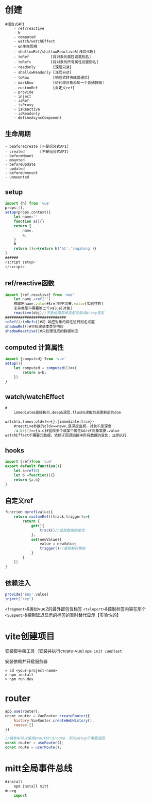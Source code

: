 # 创建

```
#组合式API
	- ref/reactive
	- h
	- computed
	- watch/watchEffect
	- on生命周期
	- shallowRef/shallowReactive&[浅层代理]
	- toRef          [将对象的属性设置别名]
	- toRefs         [将对象的所有属性设置别名]
	- readonly        [深层只读]
	- shallowReadonly [浅层只读]
	- toRaw           [响应式转换成普通式]
	- markRow         [给代理对象添加一个普通数据]
	- customRef       [自定义ref]
	- provide
	- inject
	- isRef
	- isProxy
	- isReactive
	- isReadonly
	- defineAsyncComponent
```

## 生命周期

```
- beaforeCreate [不是组合式API]
- created       [不是组合式API]
- beforeMount
- mounted
- beforeUpdate
- updated
- beforeUnmount
- unmounted
```


## setup

```js
import {h} from 'vue'
props:[],
setup(props,context){
	let name=''
	function a(){}
	return {
		name,
		a,
	}
	#
	return ()=>{return h('h1','anqihang')}
}
######
<script setup>
</script>
```

## ref/reactive函数

```js
import {ref,reactive} from 'vue'
	let name =ref('')
	修改用name.value#$ref则不需要.value[实验性的]
	复杂类型不需要第二个value[对象]
	reactive(obj)//不能设置简单类型包装成proxy类型
############################
toRef()/toRefs()#将 响应对象的属性进行别名设置
shadowRef()#只处理基本类型响应
shadowReactive()#只处理浅层的数据响应
```

## computed 计算属性

```js
import {computed} from 'vue'
setup(){
	let computed = computed(()=>{
		return a+b;
	})
}
```

## watch/watchEffect

```Markdown
#
	immediate&直接执行,deep&深层,flush&读取的是更新后的dom
	
watch(a,(newv,oldv)=>{},{immediate:true})
	#reactive参数的oldv==newv,是深度监视，对象不是深度
	[a,b]|()=>{a.c}#监视多个或某个属性&&ref对象需要.value
watchEffect不需要元数据，依赖于回调函数中所有数据的变化，立即执行
```

## hooks

```js
import {ref}from 'vue'
export default function(){
	let a=ref(0)
	let b =function(){}
	return {a,b}
}
```

## 自定义ref

```js
funcrion myref(value){
	return customRef((track,trigger)=>{
		return {
			get(){
				track()//追踪数据的更改
			}，
			set(newValue){
				value = newValue;
				trigger()//重新解析模板
			}
		}
	})
}
```

## 依赖注入

```js
provide('key',value)
inject('key')
```

`<fragment>`&类似vue2的最外部包含标签
`<teleport>`&控制标签内容在那个
`<Suspent>`&控制延迟显示的标签的暂时替代显示【实验性的】

# vite创建项目

安装脚手架工具（安装并执行create-vue)
`npm init vue@last`   

安装依赖并开启服务器
```
> cd <your-project-name>
> npm install
> npm run dev
```

# router

```js
app.use(router);
cosnt router = VueRouter.createRouter({
	history:VueRouter.createWebHistory(),
	routes:[]
})
```

```js
//模板中可以使用$router\$route，所以setup不需要返回
const router = useRouter();
const route = userRoute();

```

# mitt全局事件总线

```js
#install
	npm install mitt
#useg
	import 
```